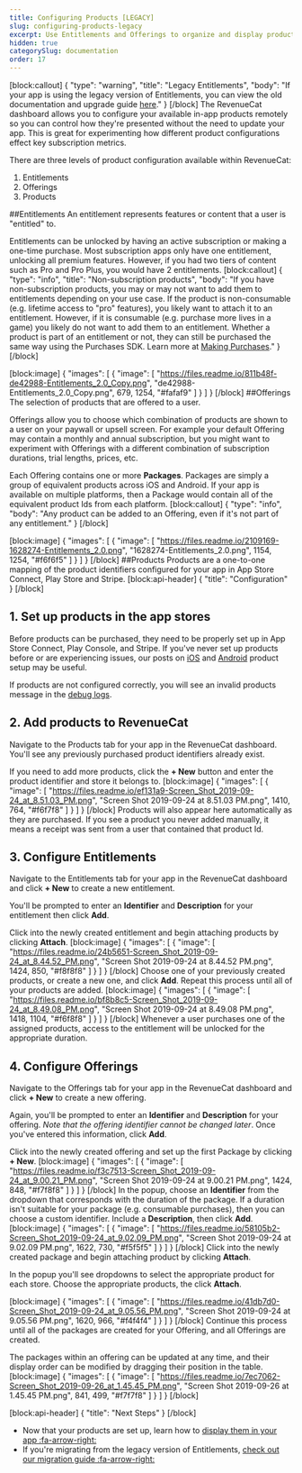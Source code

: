 ```yaml
---
title: Configuring Products [LEGACY]
slug: configuring-products-legacy
excerpt: Use Entitlements and Offerings to organize and display products
hidden: true
categorySlug: documentation
order: 17
---
```

[block:callout]
{
  "type": "warning",
  "title": "Legacy Entitlements",
  "body": "If your app is using the legacy version of Entitlements, you can view the old documentation and upgrade guide [here](doc:legacy-entitlements)."
}
[/block]
The RevenueCat dashboard allows you to configure your available in-app products remotely so you can control how they're presented without the need to update your app. This is great for experimenting how different product configurations effect key subscription metrics.

There are three levels of product configuration available within RevenueCat:
  1. Entitlements
  2. Offerings
  3. Products

##Entitlements
An entitlement represents features or content that a user is "entitled" to.

Entitlements can be unlocked by having an active subscription or making a one-time purchase. Most subscription apps only have one entitlement, unlocking all premium features. However, if you had two tiers of content such as Pro and Pro Plus, you would have 2 entitlements.
[block:callout]
{
  "type": "info",
  "title": "Non-subscription products",
  "body": "If you have non-subscription products, you may or may not want to add them to entitlements depending on your use case. If the product is non-consumable (e.g. lifetime access to \"pro\" features), you likely want to attach it to an entitlement. However, if it is consumable (e.g. purchase more lives in a game) you likely do not want to add them to an entitlement. Whether a product is part of an entitlement or not, they can still be purchased the same way using the Purchases SDK. Learn more at [Making Purchases](https://docs.revenuecat.com/docs/making-purchases)."
}
[/block]

[block:image]
{
  "images": [
    {
      "image": [
        "https://files.readme.io/811b48f-de42988-Entitlements_2.0_Copy.png",
        "de42988-Entitlements_2.0_Copy.png",
        679,
        1254,
        "#fafaf9"
      ]
    }
  ]
}
[/block]
##Offerings
The selection of products that are offered to a user.

Offerings allow you to choose which combination of products are shown to a user on your paywall or upsell screen. For example your default Offering may contain a monthly and annual subscription, but you might want to experiment with Offerings with a different combination of subscription durations, trial lengths, prices, etc.

Each Offering contains one or more **Packages**. Packages are simply a group of equivalent products across iOS and Android. If your app is available on multiple platforms, then a Package would contain all of the equivalent product Ids from each platform.
[block:callout]
{
  "type": "info",
  "body": "Any product can be added to an Offering, even if it's not part of any entitlement."
}
[/block]

[block:image]
{
  "images": [
    {
      "image": [
        "https://files.readme.io/2109169-1628274-Entitlements_2.0.png",
        "1628274-Entitlements_2.0.png",
        1154,
        1254,
        "#f6f6f5"
      ]
    }
  ]
}
[/block]
##Products
Products are a one-to-one mapping of the product identifiers configured for your app in App Store Connect, Play Store and Stripe. 
[block:api-header]
{
  "title": "Configuration"
}
[/block]
## 1. Set up products in the app stores
Before products can be purchased, they need to be properly set up in App Store Connect, Play Console, and Stripe. If you've never set up products before or are experiencing issues, our posts on [iOS](https://www.revenuecat.com/2018/10/11/configuring-in-app-products-is-hard) and [Android](https://www.revenuecat.com/2019/02/22/from-zero-to_android-subscriptions-configuration) product setup may be useful. 

If products are not configured correctly, you will see an invalid products message in the [debug logs](doc:debugging).

## 2. Add products to RevenueCat
Navigate to the Products tab for your app in the RevenueCat dashboard. You'll see any previously purchased product identifiers already exist. 

If you need to add more products, click the **+ New** button and enter the product identifier and store it belongs to.
[block:image]
{
  "images": [
    {
      "image": [
        "https://files.readme.io/ef131a9-Screen_Shot_2019-09-24_at_8.51.03_PM.png",
        "Screen Shot 2019-09-24 at 8.51.03 PM.png",
        1410,
        764,
        "#f6f7f8"
      ]
    }
  ]
}
[/block]
Products will also appear here automatically as they are purchased. If you see a product you never added manually, it means a receipt was sent from a user that contained that product Id.

## 3. Configure Entitlements
Navigate to the Entitlements tab for your app in the RevenueCat dashboard and click **+ New** to create a new entitlement. 

You'll be prompted to enter an **Identifier** and **Description** for your entitlement then click **Add**.

Click into the newly created entitlement and begin attaching products by clicking **Attach**.
[block:image]
{
  "images": [
    {
      "image": [
        "https://files.readme.io/24b5651-Screen_Shot_2019-09-24_at_8.44.52_PM.png",
        "Screen Shot 2019-09-24 at 8.44.52 PM.png",
        1424,
        850,
        "#f8f8f8"
      ]
    }
  ]
}
[/block]
Choose one of your previously created products, or create a new one, and click **Add**. Repeat this process until all of your products are added.
[block:image]
{
  "images": [
    {
      "image": [
        "https://files.readme.io/bf8b8c5-Screen_Shot_2019-09-24_at_8.49.08_PM.png",
        "Screen Shot 2019-09-24 at 8.49.08 PM.png",
        1418,
        1104,
        "#f6f8f8"
      ]
    }
  ]
}
[/block]
Whenever a user purchases one of the assigned products, access to the entitlement will be unlocked for the appropriate duration.

## 4. Configure Offerings
Navigate to the Offerings tab for your app in the RevenueCat dashboard and click **+ New** to create a new offering. 

Again, you'll be prompted to enter an **Identifier** and **Description** for your offering. *Note that the offering identifier cannot be changed later*. Once you've entered this information, click **Add**.

Click into the newly created offering and set up the first Package by clicking **+ New**.
[block:image]
{
  "images": [
    {
      "image": [
        "https://files.readme.io/f3c7513-Screen_Shot_2019-09-24_at_9.00.21_PM.png",
        "Screen Shot 2019-09-24 at 9.00.21 PM.png",
        1424,
        848,
        "#f7f8f8"
      ]
    }
  ]
}
[/block]
In the popup, choose an **Identifier** from the dropdown that corresponds with the duration of the package. If a duration isn't suitable for your package (e.g. consumable purchases), then you can choose a custom identifier. Include a **Description**, then click **Add**.
[block:image]
{
  "images": [
    {
      "image": [
        "https://files.readme.io/58105b2-Screen_Shot_2019-09-24_at_9.02.09_PM.png",
        "Screen Shot 2019-09-24 at 9.02.09 PM.png",
        1622,
        730,
        "#f5f5f5"
      ]
    }
  ]
}
[/block]
Click into the newly created package and begin attaching product by clicking **Attach**. 

In the popup you'll see dropdowns to select the appropriate product for each store. Choose the appropriate products, the click **Attach**.

[block:image]
{
  "images": [
    {
      "image": [
        "https://files.readme.io/41db7d0-Screen_Shot_2019-09-24_at_9.05.56_PM.png",
        "Screen Shot 2019-09-24 at 9.05.56 PM.png",
        1620,
        966,
        "#f4f4f4"
      ]
    }
  ]
}
[/block]
Continue this process until all of the packages are created for your Offering, and all Offerings are created.

The packages within an offering can be updated at any time, and their display order can be modified by dragging their position in the table.
[block:image]
{
  "images": [
    {
      "image": [
        "https://files.readme.io/7ec7062-Screen_Shot_2019-09-26_at_1.45.45_PM.png",
        "Screen Shot 2019-09-26 at 1.45.45 PM.png",
        841,
        499,
        "#f7f7f8"
      ]
    }
  ]
}
[/block]

[block:api-header]
{
  "title": "Next Steps"
}
[/block]
* Now that your products are set up, learn how to [display them in your app :fa-arrow-right:](doc:displaying-products)
* If you're migrating from the legacy version of Entitlements, [check out our migration guide :fa-arrow-right:](doc:offerings-migration)